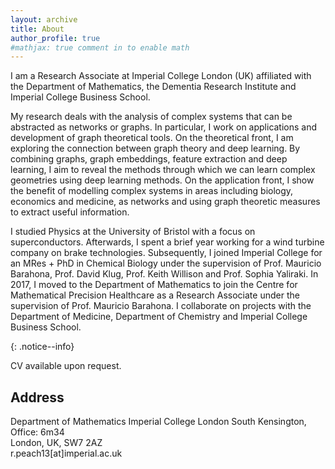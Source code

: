 ```yaml
---
layout: archive
title: About
author_profile: true
#mathjax: true comment in to enable math
---
```


I am a Research Associate at Imperial College London (UK) affiliated with the Department of Mathematics, the Dementia Research Institute and Imperial College Business School. 

My research deals with the analysis of complex systems that can be abstracted as networks or graphs. In particular, I work on applications and development of graph theoretical tools. On the theoretical front, I am exploring the connection between graph theory and deep learning. By combining graphs, graph embeddings, feature extraction and deep learning, I aim to reveal the methods through which we can learn complex geometries using deep learning methods. On the application front, I show the benefit of modelling complex systems in areas including biology, economics and medicine, as networks and using graph theoretic measures to extract useful information.


I studied Physics at the University of Bristol with a focus on superconductors. Afterwards, I spent a brief year working for a wind turbine company on brake technologies. Subsequently, I joined Imperial College for an MRes + PhD in Chemical Biology under the supervision of Prof. Mauricio Barahona, Prof. David Klug, Prof. Keith Willison and Prof. Sophia Yaliraki. In 2017, I moved to the Department of Mathematics to join the Centre for Mathematical Precision Healthcare as a Research Associate under the supervision of Prof. Mauricio Barahona. I collaborate on projects with the Department of Medicine, Department of Chemistry and Imperial College Business School.




{: .notice--info}

CV available upon request.

## Address
Department of Mathematics
Imperial College London
South Kensington,  
Office: 6m34  
London, UK, SW7 2AZ   
r.peach13[at]imperial.ac.uk
